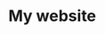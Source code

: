 # My website

<!--
  favicon:

  ```sh
  magick -size 960x960 \
    xc:transparent \
    -fill "#fe8019" \
    -draw "circle 480,480 840,480" \
    -resize 320x320 \
    static/favicon.png
  ```
-->

<!-- TODO
- light mode text too light
- dark mode media query listener
- dynamic <meta> theme-color
- page transition quick crossfade

- headings link should be to the side but it's automatically adding the entire text
- ligatures not working (missing from woff2?)
- keyboard nav/focus ring colors
-->
